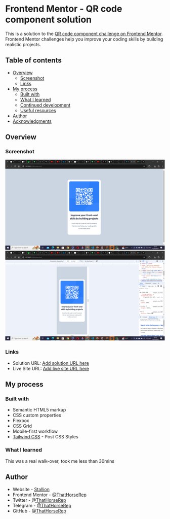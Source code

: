 # Frontend Mentor - QR code component solution

This is a solution to the [QR code component challenge on Frontend Mentor](https://www.frontendmentor.io/challenges/qr-code-component-iux_sIO_H). Frontend Mentor challenges help you improve your coding skills by building realistic projects. 

## Table of contents

- [Overview](#overview)
  - [Screenshot](#screenshot)
  - [Links](#links)
- [My process](#my-process)
  - [Built with](#built-with)
  - [What I learned](#what-i-learned)
  - [Continued development](#continued-development)
  - [Useful resources](#useful-resources)
- [Author](#author)
- [Acknowledgments](#acknowledgments)

## Overview

### Screenshot

![](./images/desktop.png)
![](./images/mobile.png)

### Links

- Solution URL: [Add solution URL here](https://your-solution-url.com)
- Live Site URL: [Add live site URL here](https://your-live-site-url.com)

## My process

### Built with

- Semantic HTML5 markup
- CSS custom properties
- Flexbox
- CSS Grid
- Mobile-first workflow
- [Tailwind CSS](https://reactjs.org/) - Post CSS Styles

### What I learned

This was a real walk-over, took me less than 30mins

## Author

- Website - [Stallion](https://linktr.ee/thathorserep.com)
- Frontend Mentor - [@ThatHorseRep](https://www.frontendmentor.io/profile/ThatHorseRep)
- Twitter - [@ThatHorseRep](https://www.twitter.com/ThatHorseRep)
- Telegram - [@ThatHorseRep](https://t.me/ThatHorseRep)
- GitHub - [@ThatHorseRep](https://github.com/ThatHorseRep)
